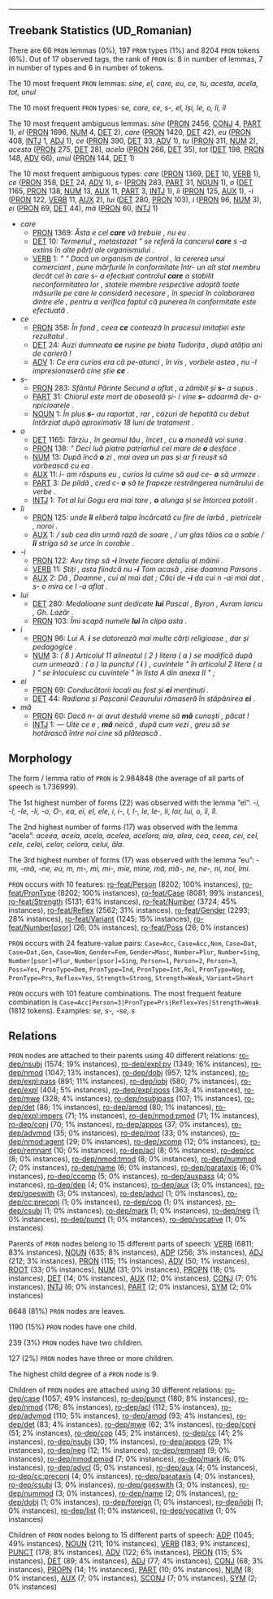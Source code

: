 

--------------------------------------------------------------------------------

## Treebank Statistics (UD_Romanian)

There are 66 `PRON` lemmas (0%), 197 `PRON` types (1%) and 8204 `PRON` tokens (6%).
Out of 17 observed tags, the rank of `PRON` is: 8 in number of lemmas, 7 in number of types and 6 in number of tokens.

The 10 most frequent `PRON` lemmas: <em>sine, el, care, eu, ce, tu, acesta, acela, tot, unul</em>

The 10 most frequent `PRON` types:  <em>se, care, ce, s-, el, își, le, o, îi, îl</em>

The 10 most frequent ambiguous lemmas: <em>sine</em> ([PRON]() 2456, [CONJ]() 4, [PART]() 1), <em>el</em> ([PRON]() 1696, [NUM]() 4, [DET]() 2), <em>care</em> ([PRON]() 1420, [DET]() 42), <em>eu</em> ([PRON]() 408, [INTJ]() 1, [ADJ]() 1), <em>ce</em> ([PRON]() 390, [DET]() 33, [ADV]() 1), <em>tu</em> ([PRON]() 311, [NUM]() 2), <em>acesta</em> ([PRON]() 275, [DET]() 28), <em>acela</em> ([PRON]() 266, [DET]() 35), <em>tot</em> ([DET]() 198, [PRON]() 148, [ADV]() 66), <em>unul</em> ([PRON]() 144, [DET]() 1)

The 10 most frequent ambiguous types:  <em>care</em> ([PRON]() 1369, [DET]() 10, [VERB]() 1), <em>ce</em> ([PRON]() 358, [DET]() 24, [ADV]() 1), <em>s-</em> ([PRON]() 283, [PART]() 31, [NOUN]() 1), <em>o</em> ([DET]() 1165, [PRON]() 138, [NUM]() 13, [AUX]() 11, [PART]() 3, [INTJ]() 1), <em>îi</em> ([PRON]() 125, [AUX]() 1), <em>-i</em> ([PRON]() 122, [VERB]() 11, [AUX]() 2), <em>lui</em> ([DET]() 280, [PRON]() 103), <em>i</em> ([PRON]() 96, [NUM]() 3), <em>ei</em> ([PRON]() 69, [DET]() 44), <em>mă</em> ([PRON]() 60, [INTJ]() 1)


* <em>care</em>
  * [PRON]() 1369: <em>Ăsta e cel <b>care</b> vă trebuie , nu eu .</em>
  * [DET]() 10: <em>Termenul „ metastazat ” se referă la cancerul <b>care</b> s -a extins în alte părți ale organismului .</em>
  * [VERB]() 1: <em>&quot; &quot; Dacă un organism de control , la cererea unui comerciant , pune mărfurile în conformitate într- un alt stat membru decât cel în care s- a efectuat controlul <b>care</b> a stabilit neconformitatea lor , statele membre respective adoptă toate măsurile pe care le consideră necesare , în special în colaborarea dintre ele , pentru a verifica faptul că punerea în conformitate este efectuată .</em>
* <em>ce</em>
  * [PRON]() 358: <em>În fond , ceea <b>ce</b> contează în procesul imitației este rezultatul .</em>
  * [DET]() 24: <em>Auzi dumneata <b>ce</b> rușine pe biata Tudorița , după atâția ani de carieră !</em>
  * [ADV]() 1: <em>Ce era curios era că pe-atunci , în vis , vorbele astea , nu -l impresionaseră cine știe <b>ce</b> .</em>
* <em>s-</em>
  * [PRON]() 283: <em>Sfântul Părinte Secund a aflat , a zâmbit și <b>s-</b> a supus .</em>
  * [PART]() 31: <em>Chiorul este mort de oboseală și- i vine <b>s-</b> adoarmă de- a- npicioarele .</em>
  * [NOUN]() 1: <em>În plus <b>s-</b> au raportat , rar , cazuri de hepatită cu debut întârziat după aproximativ 18 luni de tratament .</em>
* <em>o</em>
  * [DET]() 1165: <em>Târziu , în geamul tău , încet , cu <b>o</b> monedă voi suna .</em>
  * [PRON]() 138: <em>” Deci luă piatra patriarhul cel mare de <b>o</b> desface .</em>
  * [NUM]() 13: <em>După încă <b>o</b> zi , mai avea un pas și ar fi reușit să vorbească cu ea .</em>
  * [AUX]() 11: <em>i- am răspuns eu , curios la culme să aud ce- <b>o</b> să urmeze .</em>
  * [PART]() 3: <em>De pildă , cred c- <b>o</b> să te frapeze restrângerea numărului de verbe .</em>
  * [INTJ]() 1: <em>Tot al lui Gogu era mai tare , <b>o</b> alunga și se întorcea potolit .</em>
* <em>îi</em>
  * [PRON]() 125: <em>unde <b>îi</b> eliberă talpa încărcată cu fire de iarbă , pietricele , noroi .</em>
  * [AUX]() 1: <em>/ sub cea din urmă rază de soare , / un glas tăios ca o sabie / <b>îi</b> striga să se urce în corabie .</em>
* <em>-i</em>
  * [PRON]() 122: <em>Avu timp să <b>-i</b> învețe fiecare detaliu al mâinii .</em>
  * [VERB]() 11: <em>Știți , asta fiindcă nu <b>-i</b> Tom acasă , zise doamna Parsons .</em>
  * [AUX]() 2: <em>Dă , Doamne , cui ai mai dat ; Căci de <b>-i</b> da cui n -ai mai dat , s- o mira ce l -a aflat .</em>
* <em>lui</em>
  * [DET]() 280: <em>Medalioane sunt dedicate <b>lui</b> Pascal , Byron , Avram Iancu , Gh. Lazăr .</em>
  * [PRON]() 103: <em>Îmi scapă numele <b>lui</b> în clipa asta .</em>
* <em>i</em>
  * [PRON]() 96: <em>Lui A. <b>i</b> se datorează mai multe cărți religioase , dar și pedagogice .</em>
  * [NUM]() 3: <em>( 8 ) Articolul 11 alineatul ( 2 ) litera ( a ) se modifică după cum urmează : ( a ) la punctul ( <b>i</b> ) , cuvintele " în articolul 2 litera ( a ) " se înlocuiesc cu cuvintele " în lista A din anexa II " ;</em>
* <em>ei</em>
  * [PRON]() 69: <em>Conducătorii locali au fost și <b>ei</b> menținuți .</em>
  * [DET]() 44: <em>Radiana și Pașcanii Ceaurului rămaseră în stăpânirea <b>ei</b> .</em>
* <em>mă</em>
  * [PRON]() 60: <em>Dacă n- ai avut destulă vreme să <b>mă</b> cunoști , păcat !</em>
  * [INTJ]() 1: <em>― Uite ce e , <b>mă</b> neică , după cum vezi , greu să se hotărască între noi cine să plătească .</em>

## Morphology

The form / lemma ratio of `PRON` is 2.984848 (the average of all parts of speech is 1.736999).

The 1st highest number of forms (22) was observed with the lemma “el”: <em>-i, -l, -le, -li, -o, O-, ea, ei, el, ele, i, i-, l, l-, le, le-, li, lor, lui, o, îi, îl</em>.

The 2nd highest number of forms (17) was observed with the lemma “acela”: <em>aceea, aceia, acela, acelea, acelora, aia, alea, cea, ceea, cei, cel, cele, celei, celor, celora, celui, ăla</em>.

The 3rd highest number of forms (17) was observed with the lemma “eu”: <em>-mi, -mă, -ne, eu, m, m-, mi, mi-, mie, mine, mă, mă-, ne, ne-, ni, noi, îmi</em>.

`PRON` occurs with 10 features: [ro-feat/Person]() (8202; 100% instances), [ro-feat/PronType]() (8202; 100% instances), [ro-feat/Case]() (8081; 99% instances), [ro-feat/Strength]() (5131; 63% instances), [ro-feat/Number]() (3724; 45% instances), [ro-feat/Reflex]() (2562; 31% instances), [ro-feat/Gender]() (2293; 28% instances), [ro-feat/Variant]() (1245; 15% instances), [ro-feat/Number[psor]]() (26; 0% instances), [ro-feat/Poss]() (26; 0% instances)

`PRON` occurs with 24 feature-value pairs: `Case=Acc`, `Case=Acc,Nom`, `Case=Dat`, `Case=Dat,Gen`, `Case=Nom`, `Gender=Fem`, `Gender=Masc`, `Number=Plur`, `Number=Sing`, `Number[psor]=Plur`, `Number[psor]=Sing`, `Person=1`, `Person=2`, `Person=3`, `Poss=Yes`, `PronType=Dem`, `PronType=Ind`, `PronType=Int,Rel`, `PronType=Neg`, `PronType=Prs`, `Reflex=Yes`, `Strength=Strong`, `Strength=Weak`, `Variant=Short`

`PRON` occurs with 101 feature combinations.
The most frequent feature combination is `Case=Acc|Person=3|PronType=Prs|Reflex=Yes|Strength=Weak` (1812 tokens).
Examples: <em>se, s-, -se, s</em>


## Relations

`PRON` nodes are attached to their parents using 40 different relations: [ro-dep/nsubj]() (1574; 19% instances), [ro-dep/expl:pv]() (1349; 16% instances), [ro-dep/nmod]() (1047; 13% instances), [ro-dep/dobj]() (957; 12% instances), [ro-dep/expl:pass]() (891; 11% instances), [ro-dep/iobj]() (580; 7% instances), [ro-dep/expl]() (404; 5% instances), [ro-dep/expl:poss]() (363; 4% instances), [ro-dep/mwe]() (328; 4% instances), [ro-dep/nsubjpass]() (107; 1% instances), [ro-dep/det]() (86; 1% instances), [ro-dep/amod]() (80; 1% instances), [ro-dep/expl:impers]() (71; 1% instances), [ro-dep/nmod:pmod]() (71; 1% instances), [ro-dep/conj]() (70; 1% instances), [ro-dep/appos]() (37; 0% instances), [ro-dep/advmod]() (35; 0% instances), [ro-dep/root]() (33; 0% instances), [ro-dep/nmod:agent]() (29; 0% instances), [ro-dep/xcomp]() (12; 0% instances), [ro-dep/remnant]() (10; 0% instances), [ro-dep/acl]() (8; 0% instances), [ro-dep/cc]() (8; 0% instances), [ro-dep/nmod:tmod]() (8; 0% instances), [ro-dep/nummod]() (7; 0% instances), [ro-dep/name]() (6; 0% instances), [ro-dep/parataxis]() (6; 0% instances), [ro-dep/ccomp]() (5; 0% instances), [ro-dep/auxpass]() (4; 0% instances), [ro-dep/dep]() (4; 0% instances), [ro-dep/aux]() (3; 0% instances), [ro-dep/goeswith]() (3; 0% instances), [ro-dep/advcl]() (1; 0% instances), [ro-dep/cc:preconj]() (1; 0% instances), [ro-dep/cop]() (1; 0% instances), [ro-dep/csubj]() (1; 0% instances), [ro-dep/mark]() (1; 0% instances), [ro-dep/neg]() (1; 0% instances), [ro-dep/punct]() (1; 0% instances), [ro-dep/vocative]() (1; 0% instances)

Parents of `PRON` nodes belong to 15 different parts of speech: [VERB]() (6811; 83% instances), [NOUN]() (635; 8% instances), [ADP]() (256; 3% instances), [ADJ]() (212; 3% instances), [PRON]() (115; 1% instances), [ADV]() (50; 1% instances), [ROOT]() (33; 0% instances), [NUM]() (31; 0% instances), [PROPN]() (18; 0% instances), [DET]() (14; 0% instances), [AUX]() (12; 0% instances), [CONJ]() (7; 0% instances), [INTJ]() (6; 0% instances), [PART]() (2; 0% instances), [SYM]() (2; 0% instances)

6648 (81%) `PRON` nodes are leaves.

1190 (15%) `PRON` nodes have one child.

239 (3%) `PRON` nodes have two children.

127 (2%) `PRON` nodes have three or more children.

The highest child degree of a `PRON` node is 9.

Children of `PRON` nodes are attached using 30 different relations: [ro-dep/case]() (1057; 49% instances), [ro-dep/punct]() (180; 8% instances), [ro-dep/nmod]() (176; 8% instances), [ro-dep/acl]() (112; 5% instances), [ro-dep/advmod]() (110; 5% instances), [ro-dep/amod]() (93; 4% instances), [ro-dep/det]() (83; 4% instances), [ro-dep/mwe]() (62; 3% instances), [ro-dep/conj]() (51; 2% instances), [ro-dep/cop]() (45; 2% instances), [ro-dep/cc]() (41; 2% instances), [ro-dep/nsubj]() (30; 1% instances), [ro-dep/appos]() (29; 1% instances), [ro-dep/neg]() (12; 1% instances), [ro-dep/remnant]() (9; 0% instances), [ro-dep/nmod:pmod]() (7; 0% instances), [ro-dep/mark]() (6; 0% instances), [ro-dep/advcl]() (5; 0% instances), [ro-dep/aux]() (4; 0% instances), [ro-dep/cc:preconj]() (4; 0% instances), [ro-dep/parataxis]() (4; 0% instances), [ro-dep/csubj]() (3; 0% instances), [ro-dep/goeswith]() (3; 0% instances), [ro-dep/nummod]() (3; 0% instances), [ro-dep/name]() (2; 0% instances), [ro-dep/dobj]() (1; 0% instances), [ro-dep/foreign]() (1; 0% instances), [ro-dep/iobj]() (1; 0% instances), [ro-dep/list]() (1; 0% instances), [ro-dep/vocative]() (1; 0% instances)

Children of `PRON` nodes belong to 15 different parts of speech: [ADP]() (1045; 49% instances), [NOUN]() (211; 10% instances), [VERB]() (183; 9% instances), [PUNCT]() (178; 8% instances), [ADV]() (122; 6% instances), [PRON]() (115; 5% instances), [DET]() (89; 4% instances), [ADJ]() (77; 4% instances), [CONJ]() (68; 3% instances), [PROPN]() (14; 1% instances), [PART]() (10; 0% instances), [NUM]() (8; 0% instances), [AUX]() (7; 0% instances), [SCONJ]() (7; 0% instances), [SYM]() (2; 0% instances)

